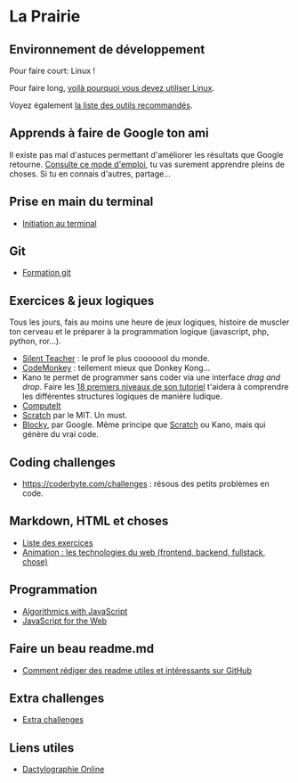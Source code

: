 # La Prairie

## Environnement de développement

Pour faire court: Linux !

Pour faire long, [voilà pourquoi vous devez utiliser Linux](./linux.md).

Voyez également [la liste des outils recommandés](./tools.md).

## Apprends à faire de Google ton ami

Il existe pas mal d'astuces permettant d'améliorer les résultats que Google retourne. [Consulte ce mode d'emploi](UtiliserGoogle.md), tu vas surement apprendre pleins de choses. Si tu en connais d'autres, partage...

## Prise en main du terminal

- [Initiation au terminal](initiation_terminal.md)

## Git

- [Formation git](./git)

## Exercices & jeux logiques

Tous les jours, fais au moins une heure de jeux logiques, histoire de muscler ton cerveau et le préparer à la programmation logique (javascript, php, python, ror...).

- [Silent Teacher](http://silentteacher.toxicode.fr/) : le prof le plus cooooool du monde.
- [CodeMonkey](https://www.playcodemonkey.com/challenges/0) : tellement mieux que Donkey Kong...
- Kano te permet de programmer sans coder via une interface _drag and drop_. Faire les [18 premiers niveaux de son tutoriel](https://world.kano.me/coding-challenges/training) t'aidera à comprendre les différentes structures logiques de manière ludique. 
- [ComputeIt](http://compute-it.toxicode.fr/)
- [Scratch](https://scratch.mit.edu/) par le MIT. Un must.
- [Blocky](https://developers.google.com/blockly/), par Google. Même principe que [Scratch](https://scratch.mit.edu/) ou Kano, mais qui génère du vrai code.

## Coding challenges

- https://coderbyte.com/challenges : résous des petits problèmes en code.

## Markdown, HTML et choses

- [Liste des exercices](html-css)
- [Animation : les technologies du web (frontend, backend, fullstack, chose)](https://app.ludus.one/74e7bebb-4b97-4ed6-8fab-08d25778f54d)

## Programmation

- [Algorithmics with JavaScript](./js-basics-algo)
- [JavaScript for the Web](./js-web)

## Faire un beau readme.md

- [Comment rédiger des readme utiles et intéressants sur GitHub](https://medium.com/becode/comment-faire-un-readme-sur-github-cc11f3df606a)

## Extra challenges

* [Extra challenges](extra-challenges.md)

## Liens utiles

- [Dactylographie Online](https://www.dactylographie-online.com)

